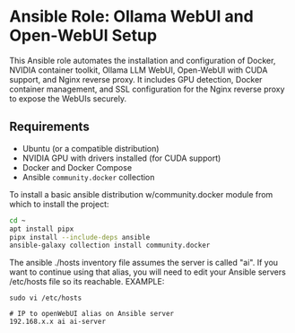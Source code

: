 # Ansible Role: Ollama WebUI and Open-WebUI Setup

This Ansible role automates the installation and configuration of Docker, NVIDIA container toolkit, Ollama LLM WebUI, Open-WebUI with CUDA support, and Nginx reverse proxy. It includes GPU detection, Docker container management, and SSL configuration for the Nginx reverse proxy to expose the WebUIs securely.

## Requirements

- Ubuntu (or a compatible distribution)
- NVIDIA GPU with drivers installed (for CUDA support)
- Docker and Docker Compose
- Ansible `community.docker` collection

To install a basic ansible distribution w/community.docker module from which to install the project:
```bash
cd ~
apt install pipx
pipx install --include-deps ansible
ansible-galaxy collection install community.docker
```

The ansible ./hosts inventory file assumes the server is called "ai". If you want to continue using that alias, you will need to edit your Ansible servers /etc/hosts file so its reachable.
EXAMPLE:
```
sudo vi /etc/hosts

# IP to openWebUI alias on Ansible server
192.168.x.x ai ai-server
```

